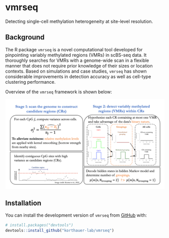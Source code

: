 # vmrseq
Detecting single-cell methylation heterogeneity at site-level resolution.

## Background
The R package `vmrseq` is a novel computational tool developed for pinpointing variably methylated regions (VMRs) in scBS-seq data. It thoroughly searches for VMRs with a genome-wide scan in a flexible manner that does not require prior knowledge of their sizes or location contexts. Based on simulations and case studies, `vmrseq` has shown considerable improvements in detection accuracy as well as cell-type clustering performance. 

Overview of the `vmrseq` framework is shown below:

![](figures/vmrseq_overview.png)


## Installation

You can install the development version of `vmrseq` from
[GitHub](https://github.com/) with:

``` r
# install.packages("devtools")
devtools::install_github("korthauer-lab/vmrseq")
```

